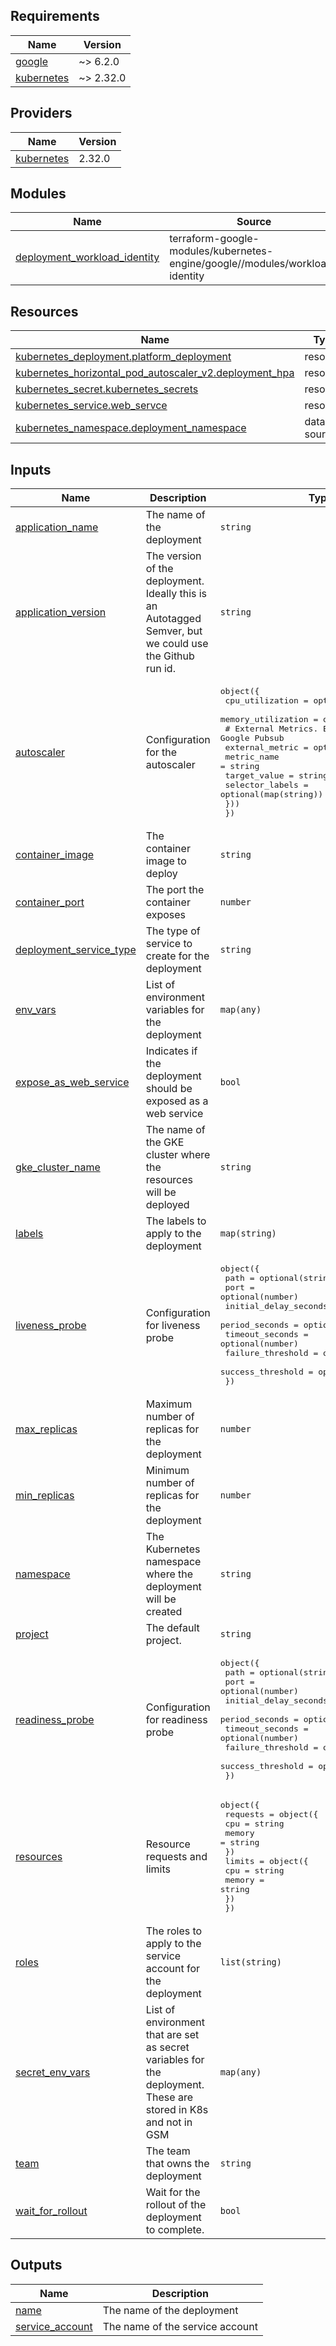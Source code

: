 ## Requirements

| Name | Version |
|------|---------|
| <a name="requirement_google"></a> [google](#requirement\_google) | ~> 6.2.0 |
| <a name="requirement_kubernetes"></a> [kubernetes](#requirement\_kubernetes) | ~> 2.32.0 |

## Providers

| Name | Version |
|------|---------|
| <a name="provider_kubernetes"></a> [kubernetes](#provider\_kubernetes) | 2.32.0 |

## Modules

| Name | Source | Version |
|------|--------|---------|
| <a name="module_deployment_workload_identity"></a> [deployment\_workload\_identity](#module\_deployment\_workload\_identity) | terraform-google-modules/kubernetes-engine/google//modules/workload-identity | n/a |

## Resources

| Name | Type |
|------|------|
| [kubernetes_deployment.platform_deployment](https://registry.terraform.io/providers/hashicorp/kubernetes/latest/docs/resources/deployment) | resource |
| [kubernetes_horizontal_pod_autoscaler_v2.deployment_hpa](https://registry.terraform.io/providers/hashicorp/kubernetes/latest/docs/resources/horizontal_pod_autoscaler_v2) | resource |
| [kubernetes_secret.kubernetes_secrets](https://registry.terraform.io/providers/hashicorp/kubernetes/latest/docs/resources/secret) | resource |
| [kubernetes_service.web_servce](https://registry.terraform.io/providers/hashicorp/kubernetes/latest/docs/resources/service) | resource |
| [kubernetes_namespace.deployment_namespace](https://registry.terraform.io/providers/hashicorp/kubernetes/latest/docs/data-sources/namespace) | data source |

## Inputs

| Name | Description | Type | Default | Required |
|------|-------------|------|---------|:--------:|
| <a name="input_application_name"></a> [application\_name](#input\_application\_name) | The name of the deployment | `string` | n/a | yes |
| <a name="input_application_version"></a> [application\_version](#input\_application\_version) | The version of the deployment. Ideally this is an Autotagged Semver, but we could use the Github run id. | `string` | n/a | yes |
| <a name="input_autoscaler"></a> [autoscaler](#input\_autoscaler) | Configuration for the autoscaler | <pre>object({<br/>    cpu_utilization    = optional(number)<br/>    memory_utilization = optional(number)<br/>    # External Metrics. Example: Google Pubsub<br/>    external_metric = optional(object({<br/>      metric_name     = string<br/>      target_value    = string<br/>      selector_labels = optional(map(string))<br/>    }))<br/>  })</pre> | <pre>{<br/>  "cpu_utilization": 80<br/>}</pre> | no |
| <a name="input_container_image"></a> [container\_image](#input\_container\_image) | The container image to deploy | `string` | n/a | yes |
| <a name="input_container_port"></a> [container\_port](#input\_container\_port) | The port the container exposes | `number` | `8080` | no |
| <a name="input_deployment_service_type"></a> [deployment\_service\_type](#input\_deployment\_service\_type) | The type of service to create for the deployment | `string` | `"ClusterIP"` | no |
| <a name="input_env_vars"></a> [env\_vars](#input\_env\_vars) | List of environment variables for the deployment | `map(any)` | `{}` | no |
| <a name="input_expose_as_web_service"></a> [expose\_as\_web\_service](#input\_expose\_as\_web\_service) | Indicates if the deployment should be exposed as a web service | `bool` | `true` | no |
| <a name="input_gke_cluster_name"></a> [gke\_cluster\_name](#input\_gke\_cluster\_name) | The name of the GKE cluster where the resources will be deployed | `string` | n/a | yes |
| <a name="input_labels"></a> [labels](#input\_labels) | The labels to apply to the deployment | `map(string)` | n/a | yes |
| <a name="input_liveness_probe"></a> [liveness\_probe](#input\_liveness\_probe) | Configuration for liveness probe | <pre>object({<br/>    path                  = optional(string)<br/>    port                  = optional(number)<br/>    initial_delay_seconds = optional(number)<br/>    period_seconds        = optional(number)<br/>    timeout_seconds       = optional(number)<br/>    failure_threshold     = optional(number)<br/>    success_threshold     = optional(number)<br/>  })</pre> | <pre>{<br/>  "failure_threshold": 3,<br/>  "initial_delay_seconds": 10,<br/>  "path": "/livez",<br/>  "period_seconds": 10,<br/>  "port": 8080,<br/>  "success_threshold": 1,<br/>  "timeout_seconds": 2<br/>}</pre> | no |
| <a name="input_max_replicas"></a> [max\_replicas](#input\_max\_replicas) | Maximum number of replicas for the deployment | `number` | `5` | no |
| <a name="input_min_replicas"></a> [min\_replicas](#input\_min\_replicas) | Minimum number of replicas for the deployment | `number` | `3` | no |
| <a name="input_namespace"></a> [namespace](#input\_namespace) | The Kubernetes namespace where the deployment will be created | `string` | `"internal"` | no |
| <a name="input_project"></a> [project](#input\_project) | The default project. | `string` | n/a | yes |
| <a name="input_readiness_probe"></a> [readiness\_probe](#input\_readiness\_probe) | Configuration for readiness probe | <pre>object({<br/>    path                  = optional(string)<br/>    port                  = optional(number)<br/>    initial_delay_seconds = optional(number)<br/>    period_seconds        = optional(number)<br/>    timeout_seconds       = optional(number)<br/>    failure_threshold     = optional(number)<br/>    success_threshold     = optional(number)<br/>  })</pre> | <pre>{<br/>  "failure_threshold": 3,<br/>  "initial_delay_seconds": 10,<br/>  "path": "/readyz",<br/>  "period_seconds": 10,<br/>  "port": 8080,<br/>  "success_threshold": 1,<br/>  "timeout_seconds": 2<br/>}</pre> | no |
| <a name="input_resources"></a> [resources](#input\_resources) | Resource requests and limits | <pre>object({<br/>    requests = object({<br/>      cpu    = string<br/>      memory = string<br/>    })<br/>    limits = object({<br/>      cpu    = string<br/>      memory = string<br/>    })<br/>  })</pre> | <pre>{<br/>  "limits": {<br/>    "cpu": "500m",<br/>    "memory": "128Mi"<br/>  },<br/>  "requests": {<br/>    "cpu": "250m",<br/>    "memory": "64Mi"<br/>  }<br/>}</pre> | no |
| <a name="input_roles"></a> [roles](#input\_roles) | The roles to apply to the service account for the deployment | `list(string)` | <pre>[<br/>  "roles/secretmanager.secretAccessor"<br/>]</pre> | no |
| <a name="input_secret_env_vars"></a> [secret\_env\_vars](#input\_secret\_env\_vars) | List of environment that are set as secret variables for the deployment. These are stored in K8s and not in GSM | `map(any)` | `{}` | no |
| <a name="input_team"></a> [team](#input\_team) | The team that owns the deployment | `string` | n/a | yes |
| <a name="input_wait_for_rollout"></a> [wait\_for\_rollout](#input\_wait\_for\_rollout) | Wait for the rollout of the deployment to complete. | `bool` | `true` | no |

## Outputs

| Name | Description |
|------|-------------|
| <a name="output_name"></a> [name](#output\_name) | The name of the deployment |
| <a name="output_service_account"></a> [service\_account](#output\_service\_account) | The name of the service account |